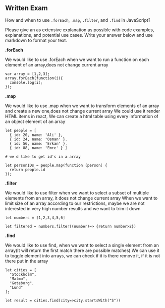 ## Written Exam

How and when to use `.forEach`, `.map`, `.filter`, and `.find` in JavaScript?

Please give an as extensive explanation as possible with code examples, explanations, and potential use cases. Write your answer below and use markdown to format your text.

**.forEach**

We would like to use .forEach when we want to run a function on each element of an array,does not change current array

```
var array = [1,2,3];
array.forEach(function(i){
  console.log(i);
});
```

**.map**

We would like to use .map when we want to transform elements of an array and create a new one,does not change current array
We could use it render HTML items in react, We can create a html table using every information of an object element of an array

```
let people = [
  { id: 20, name: 'Ali' },
  { id: 24, name: 'Osman' },
  { id: 56, name: 'Erkan' },
  { id: 88, name: 'Emre' } ]

# we d like to get id's in a array

let personIDs = people.map(function (person) {
  return people.id
});
```

**.filter**

We would like to use filter when we want to select a subset of multiple elements from an array, it does not change current array
When we want to limit size of an array according to our restrictions, maybe we are not interested in very high number results and we want to trim it down

```
let numbers = [1,2,3,4,5,6]

let filtered = numbers.filter((number)=> {return number>2})
```

**.find**

We would like to use find, when we want to select a single element from an array(It will return the first match there are possible matches)
We can use it to toggle element into arrays, we can check if it is there remove it, if it is not there put in the array

```
let cities = [
  "Stockholm",
  "Malmo",
  "Goteborg",
  "Lund"
];

let result = cities.find(city=>city.startsWith("S"))
```
